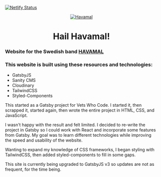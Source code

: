 [![Netlify Status](https://api.netlify.com/api/v1/badges/e9457660-cd47-47cc-a30c-fb92560a7bb1/deploy-status)](https://app.netlify.com/sites/havamal-rebuild-test/deploys)

<p align="center">
  <a href="https://havamal-rebuild-test.netlify.app/">
    <img alt="Havamal" src="https://i.imgur.com/q3rDwYw.png" />
  </a>
</p>
<h1 align="center">Hail Havamal!</h1>

### Website for the Swedish band **[HAVAMAL](https://havamalband.com)**

### This website is built using these resources and technologies:

* GatsbyJS
* Sanity CMS
* Cloudinary
* TailwindCSS
* Styled-Components

This started as a Gatsby project for Vets Who Code. I started it, then scrapped it, started again, then wrote the entire project in HTML, CSS, and JavaScript. 

I wasn't happy with the result and felt limited. I decided to re-write the project in Gatsby so I could work with React and incorporate some features from Gatsby.  My goal was to learn different technologies while improving the speed and usability of the website.

Wanting to expand my knowledge of CSS frameworks, I began styling with TailwindCSS, then added styled-components to fill in some gaps.

This site is currently being upgraded to GatsbyJS v3 so updates are not as frequent, for the time being. 